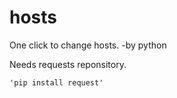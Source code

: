 # hosts
One click to change hosts. -by python

Needs requests reponsitory.

    'pip install request'

